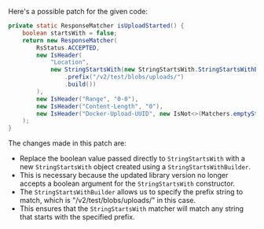 Here's a possible patch for the given code:

```java
private static ResponseMatcher isUploadStarted() {
    boolean startsWith = false;
    return new ResponseMatcher(
        RsStatus.ACCEPTED,
        new IsHeader(
            "Location",
            new StringStartsWith(new StringStartsWith.StringStartsWithBuilder()
                .prefix("/v2/test/blobs/uploads/")
                .build())
        ),
        new IsHeader("Range", "0-0"),
        new IsHeader("Content-Length", "0"),
        new IsHeader("Docker-Upload-UUID", new IsNot<>(Matchers.emptyString()))
    );
}
```

The changes made in this patch are:

* Replace the boolean value passed directly to `StringStartsWith` with a new `StringStartsWith` object created using a `StringStartsWithBuilder`.
* This is necessary because the updated library version no longer accepts a boolean argument for the `StringStartsWith` constructor.
* The `StringStartsWithBuilder` allows us to specify the prefix string to match, which is "/v2/test/blobs/uploads/" in this case.
* This ensures that the `StringStartsWith` matcher will match any string that starts with the specified prefix.